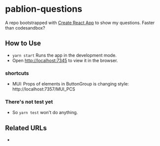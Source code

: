 # pablion-questions

A repo bootstrapped with [Create React App](https://github.com/facebook/create-react-app) to show my questions. Faster than codesandbox?

## How to Use

- `yarn start` Runs the app in the development mode.
- Open [http://localhost:7345](http://localhost:7345) to view it in the browser.

### shortcuts

- MUI: Props of elements in ButtonGroup is changing style: http://localhost:7357/MUI_PCS

### There's not test yet

- So `yarn test` won't do anything.

## Related URLs

-
